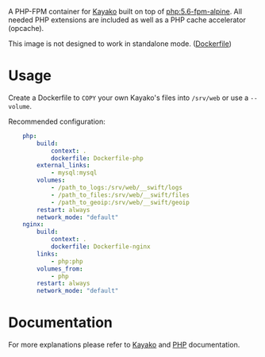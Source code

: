 A PHP-FPM container for [Kayako](https://www.kayako.com/) built on top of [php:5.6-fpm-alpine](https://github.com/docker-library/php/blob/f016f5dc420e7d360f7381eb014ac6697e247e11/5.6/fpm/alpine/Dockerfile). All needed PHP extensions are included as well as a PHP cache accelerator (opcache).

This image is not designed to work in standalone mode. ([Dockerfile](https://github.com/MelwinKfr/php-kayako/blob/master/Dockerfile))

# Usage

Create a Dockerfile to `COPY` your own Kayako's files into `/srv/web` or use a `--volume`.

Recommended configuration:
```yaml
    php:
        build:
            context: .
            dockerfile: Dockerfile-php
        external_links:
            - mysql:mysql
        volumes:
            - /path_to_logs:/srv/web/__swift/logs
            - /path_to_files:/srv/web/__swift/files
            - /path_to_geoip:/srv/web/__swift/geoip
        restart: always
        network_mode: "default"
    nginx:
        build:
            context: .
            dockerfile: Dockerfile-nginx
        links:
            - php:php
        volumes_from:
            - php
        restart: always
        network_mode: "default"
```

# Documentation

For more explanations please refer to [Kayako](https://kayako.atlassian.net/wiki/display/DOCS/Server+requirements) and [PHP](https://hub.docker.com/_/php/) documentation.
